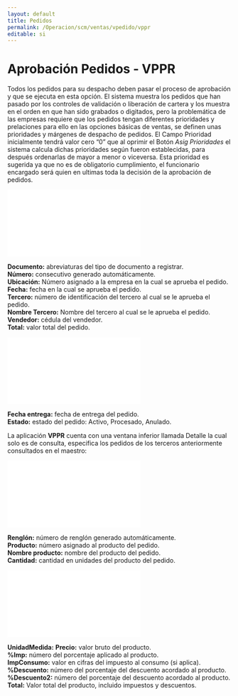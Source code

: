 ```yaml
---
layout: default
title: Pedidos
permalink: /Operacion/scm/ventas/vpedido/vppr
editable: si
---
```


# Aprobación Pedidos - VPPR

Todos los pedidos para su despacho deben pasar el proceso de aprobación y que se ejecuta en esta opción. El sistema muestra los pedidos que han pasado por los controles de validación o liberación de cartera y los muestra en el orden en que han sido grabados o digitados, pero la problemática de las empresas requiere que los pedidos tengan diferentes prioridades y prelaciones para ello en las opciones básicas de ventas, se definen unas prioridades y márgenes de despacho de pedidos. El Campo Prioridad inicialmente tendrá valor cero “0” que al oprimir el Botón _Asig Prioridades_ el sistema calcula dichas prioridades según fueron establecidas, para después ordenarlas de mayor a menor o viceversa. Esta prioridad es sugerida ya que no es de obligatorio cumplimiento, el funcionario encargado será quien en ultimas toda la decisión de la aprobación de pedidos.

![](vppr1.pgn)

**Documento:** abreviaturas del tipo de documento a registrar.  
**Número:** consecutivo generado automáticamente.  
**Ubicación:** Número asignado a la empresa en la cual se aprueba el pedido.  
**Fecha:** fecha en la cual se aprueba el pedido.  
**Tercero:** número de identificación  del tercero al cual se le aprueba el pedido.  
**Nombre Tercero:** Nombre del tercero al cual se le aprueba el pedido.  
**Vendedor:** cédula del vendedor.  
**Total:** valor total del pedido.  

![](vppr2.pgn)

**Fecha entrega:** fecha de entrega del pedido.  
**Estado:** estado del pedido: Activo, Procesado, Anulado.  

La aplicación **VPPR** cuenta con una ventana inferior llamada Detalle la cual solo es de consulta, especifica los pedidos de los terceros anteriormente consultados en el maestro:

![](vppr3.pgn)

**Renglón:** número de renglón generado automáticamente.  
**Producto:** número asignado al producto del pedido.  
**Nombre producto:** nombre del producto del pedido.  
**Cantidad:** cantidad en unidades del producto del pedido.  

![](vppr4.pgn)

**UnidadMedida:**
**Precio:** valor bruto del producto.  
**%Imp:** número del porcentaje aplicado al producto.  
**ImpConsumo:** valor en cifras del impuesto al consumo (si aplica).  
**%Descuento:** número del porcentaje del descuento acordado al producto.  
**%Descuento2:** número del porcentaje del descuento acordado al producto.  
**Total:** Valor total del producto, incluido impuestos y descuentos.  







